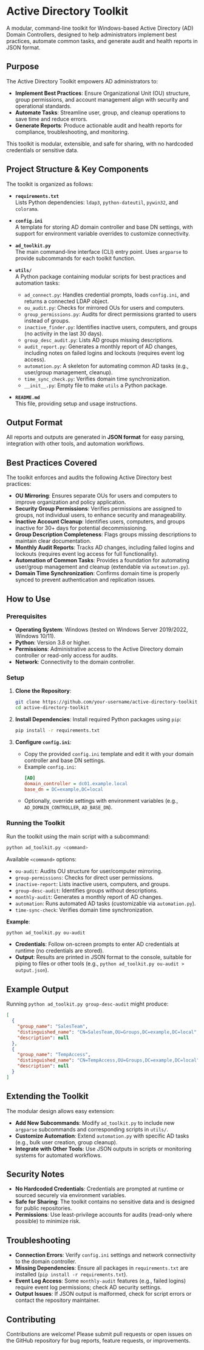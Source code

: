 # Active Directory Toolkit

A modular, command-line toolkit for Windows-based Active Directory (AD) Domain Controllers, designed to help administrators implement best practices, automate common tasks, and generate audit and health reports in JSON format.

## Purpose

The Active Directory Toolkit empowers AD administrators to:
- **Implement Best Practices**: Ensure Organizational Unit (OU) structure, group permissions, and account management align with security and operational standards.
- **Automate Tasks**: Streamline user, group, and cleanup operations to save time and reduce errors.
- **Generate Reports**: Produce actionable audit and health reports for compliance, troubleshooting, and monitoring.

This toolkit is modular, extensible, and safe for sharing, with no hardcoded credentials or sensitive data.

## Project Structure & Key Components

The toolkit is organized as follows:

- **`requirements.txt`**  
  Lists Python dependencies: `ldap3`, `python-dateutil`, `pywin32`, and `colorama`.

- **`config.ini`**  
  A template for storing AD domain controller and base DN settings, with support for environment variable overrides to customize connectivity.

- **`ad_toolkit.py`**  
  The main command-line interface (CLI) entry point. Uses `argparse` to provide subcommands for each toolkit function.

- **`utils/`**  
  A Python package containing modular scripts for best practices and automation tasks:
  - `ad_connect.py`: Handles credential prompts, loads `config.ini`, and returns a connected LDAP object.
  - `ou_audit.py`: Checks for mirrored OUs for users and computers.
  - `group_permissions.py`: Audits for direct permissions granted to users instead of groups.
  - `inactive_finder.py`: Identifies inactive users, computers, and groups (no activity in the last 30 days).
  - `group_desc_audit.py`: Lists AD groups missing descriptions.
  - `audit_report.py`: Generates a monthly report of AD changes, including notes on failed logins and lockouts (requires event log access).
  - `automation.py`: A skeleton for automating common AD tasks (e.g., user/group management, cleanup).
  - `time_sync_check.py`: Verifies domain time synchronization.
  - `__init__.py`: Empty file to make `utils` a Python package.

- **`README.md`**  
  This file, providing setup and usage instructions.

## Output Format

All reports and outputs are generated in **JSON format** for easy parsing, integration with other tools, and automation workflows.

## Best Practices Covered

The toolkit enforces and audits the following Active Directory best practices:
- **OU Mirroring**: Ensures separate OUs for users and computers to improve organization and policy application.
- **Security Group Permissions**: Verifies permissions are assigned to groups, not individual users, to enhance security and manageability.
- **Inactive Account Cleanup**: Identifies users, computers, and groups inactive for 30+ days for potential decommissioning.
- **Group Description Completeness**: Flags groups missing descriptions to maintain clear documentation.
- **Monthly Audit Reports**: Tracks AD changes, including failed logins and lockouts (requires event log access for full functionality).
- **Automation of Common Tasks**: Provides a foundation for automating user/group management and cleanup (extendable via `automation.py`).
- **Domain Time Synchronization**: Confirms domain time is properly synced to prevent authentication and replication issues.

## How to Use

### Prerequisites
- **Operating System**: Windows (tested on Windows Server 2019/2022, Windows 10/11).
- **Python**: Version 3.8 or higher.
- **Permissions**: Administrative access to the Active Directory domain controller or read-only access for audits.
- **Network**: Connectivity to the domain controller.

### Setup
1. **Clone the Repository**:
   ```bash
   git clone https://github.com/your-username/active-directory-toolkit.git
   cd active-directory-toolkit
   ```

2. **Install Dependencies**:
   Install required Python packages using `pip`:
   ```bash
   pip install -r requirements.txt
   ```

3. **Configure `config.ini`**:
   - Copy the provided `config.ini` template and edit it with your domain controller and base DN settings.
   - Example `config.ini`:
     ```ini
     [AD]
     domain_controller = dc01.example.local
     base_dn = DC=example,DC=local
     ```
   - Optionally, override settings with environment variables (e.g., `AD_DOMAIN_CONTROLLER`, `AD_BASE_DN`).

### Running the Toolkit
Run the toolkit using the main script with a subcommand:
```bash
python ad_toolkit.py <command>
```

Available `<command>` options:
- `ou-audit`: Audits OU structure for user/computer mirroring.
- `group-permissions`: Checks for direct user permissions.
- `inactive-report`: Lists inactive users, computers, and groups.
- `group-desc-audit`: Identifies groups without descriptions.
- `monthly-audit`: Generates a monthly report of AD changes.
- `automation`: Runs automated AD tasks (customizable via `automation.py`).
- `time-sync-check`: Verifies domain time synchronization.

**Example**:
```bash
python ad_toolkit.py ou-audit
```

- **Credentials**: Follow on-screen prompts to enter AD credentials at runtime (no credentials are stored).
- **Output**: Results are printed in JSON format to the console, suitable for piping to files or other tools (e.g., `python ad_toolkit.py ou-audit > output.json`).

## Example Output
Running `python ad_toolkit.py group-desc-audit` might produce:
```json
[
  {
    "group_name": "SalesTeam",
    "distinguished_name": "CN=SalesTeam,OU=Groups,DC=example,DC=local",
    "description": null
  },
  {
    "group_name": "TempAccess",
    "distinguished_name": "CN=TempAccess,OU=Groups,DC=example,DC=local",
    "description": null
  }
]
```

## Extending the Toolkit
The modular design allows easy extension:
- **Add New Subcommands**: Modify `ad_toolkit.py` to include new `argparse` subcommands and corresponding scripts in `utils/`.
- **Customize Automation**: Extend `automation.py` with specific AD tasks (e.g., bulk user creation, group cleanup).
- **Integrate with Other Tools**: Use JSON outputs in scripts or monitoring systems for automated workflows.

## Security Notes
- **No Hardcoded Credentials**: Credentials are prompted at runtime or sourced securely via environment variables.
- **Safe for Sharing**: The toolkit contains no sensitive data and is designed for public repositories.
- **Permissions**: Use least-privilege accounts for audits (read-only where possible) to minimize risk.

## Troubleshooting
- **Connection Errors**: Verify `config.ini` settings and network connectivity to the domain controller.
- **Missing Dependencies**: Ensure all packages in `requirements.txt` are installed (`pip install -r requirements.txt`).
- **Event Log Access**: Some `monthly-audit` features (e.g., failed logins) require event log permissions; check AD security settings.
- **Output Issues**: If JSON output is malformed, check for script errors or contact the repository maintainer.

## Contributing
Contributions are welcome! Please submit pull requests or open issues on the GitHub repository for bug reports, feature requests, or improvements.
